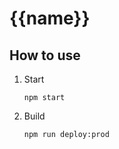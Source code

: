 # {{name}}

## How to use

1. Start
   ```
   npm start
   ```

2. Build
   ```
   npm run deploy:prod
   ```
